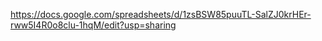 https://docs.google.com/spreadsheets/d/1zsBSW85puuTL-SalZJ0krHEr-rww5I4R0o8clu-1hqM/edit?usp=sharing